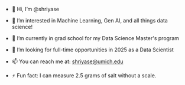 - 👋 Hi, I’m @shriyase
- 👀 I’m interested in Machine Learning, Gen AI, and all things data science!
- 🌱 I’m currently in grad school for my Data Science Master's program
- 💞️ I’m looking for full-time opportunities in 2025 as a Data Scientist
- 📫 You can reach me at: shriyase@umich.edu

- ⚡ Fun fact: I can measure 2.5 grams of salt without a scale.

<!---
shriyase/shriyase is a ✨ special ✨ repository because its `README.md` (this file) appears on your GitHub profile.
You can click the Preview link to take a look at your changes.
--->
